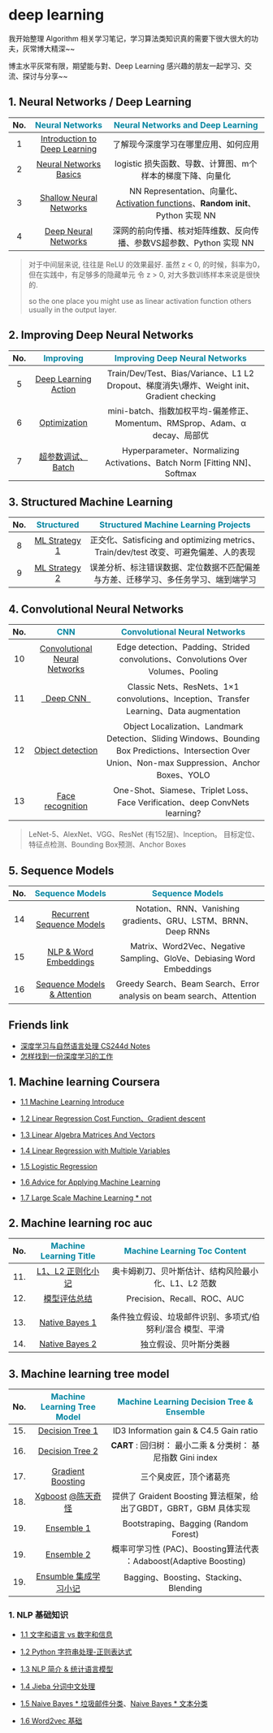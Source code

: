 # deep learning

我开始整理 Algorithm 相关学习笔记，学习算法类知识真的需要下很大很大的功夫，灰常博大精深~~

博主水平灰常有限，期望能与對、Deep Learning 感兴趣的朋友一起学习、交流、探讨与分享~~

## 1. Neural Networks / Deep Learning

No. | <font color="#0085a1">**Neural Networks**</font> | <font color="#0085a1">**Neural Networks and Deep Learning**</font>
:-------: | :-------: | :-------:
1 | [Introduction to Deep Learning][c1w1]  | 了解现今深度学习在哪里应用、如何应用
2 | [Neural Networks Basics][c1w2] | logistic 损失函数、导数、计算图、m个样本的梯度下降、向量化
3 | [Shallow Neural Networks][c1w3] | NN Representation、向量化、[Activation functions][in1]、**Random init**、Python 实现 NN 
4 | [Deep Neural Networks][c1w4] | 深网的前向传播、核对矩阵维数、反向传播、参数VS超参数、Python 实现 NN

> 对于中间层来说, 往往是 ReLU 的效果最好. 
> 虽然 z < 0, 的时候，斜率为0， 但在实践中，有足够多的隐藏单元 令 z > 0, 对大多数训练样本来说是很快的.
> 
> so the one place you might use as linear activation function others usually in the output layer.

[in1]: /2018/07/14/deeplearning/Neural-Networks-and-Deep-Learning-week3/#3-神经网络中的激活函数

[c1w1]: /2017/12/01/deeplearning/Neural-Networks-and-Deep-Learning-week1/
[c1w2]: /2018/07/07/deeplearning/Neural-Networks-and-Deep-Learning-week2/
[c1w3]: /2018/07/14/deeplearning/Neural-Networks-and-Deep-Learning-week3/
[c1w4]: /2018/07/15/deeplearning/Neural-Networks-and-Deep-Learning-week4/

## 2. Improving Deep Neural Networks 

No. | <font color="#0085a1">**Improving**</font> | <font color="#0085a1">**Improving Deep Neural Networks**</font> 
:-------: | :-------: | :-------:
5 | [Deep Learning Action][c2w1]  | Train/Dev/Test、Bias/Variance、L1 L2 Dropout、梯度消失\爆炸、Weight init、Gradient checking
6 | [Optimization][c2w2] | mini-batch、指数加权平均-偏差修正、Momentum、RMSprop、Adam、α decay、局部优
7 | [超参数调试、Batch][c2w3] | Hyperparameter、Normalizing Activations、Batch Norm [Fitting NN]、Softmax

[c2w1]: /2018/07/19/deeplearning/Improving-Deep-Neural-Networks-week1/
[c2w2]: /2018/07/21/deeplearning/Improving-Deep-Neural-Networks-week2/
[c2w3]: /2018/07/23/deeplearning/Improving-Deep-Neural-Networks-week3/

## 3. Structured Machine Learning 

No. | <font color="#0085a1">**Structured**</font> | <font color="#0085a1">**Structured Machine Learning Projects**</font> 
:-------: | :-------: | :-------:
8 | [ML Strategy 1][c3w1] | 正交化、Satisficing and optimizing metrics、Train/dev/test 改变、可避免偏差、人的表现
9 | [ML Strategy 2][c3w2] | 误差分析、标注错误数据、定位数据不匹配偏差与方差、迁移学习、多任务学习、端到端学习

[c3w1]: /2018/07/24/deeplearning/Structured-Machine-Learning-Projects-week1/
[c3w2]: /2018/07/25/deeplearning/Structured-Machine-Learning-Projects-week2/

## 4. Convolutional Neural Networks

No. | <font color="#0085a1">**CNN**</font> | <font color="#0085a1">**Convolutional Neural Networks**</font>
:-------: | :-------: | :-------:
10 | [Convolutional Neural Networks][c4w1] | Edge detection、Padding、Strided convolutions、Convolutions Over Volumes、Pooling
11 | [&nbsp;&nbsp;Deep CNN&nbsp;&nbsp;][c4w2] | Classic Nets、ResNets、1×1 convolutions、Inception、Transfer Learning、Data augmentation
12 | [Object detection][c4w3] | Object Localization、Landmark Detection、Sliding Windows、Bounding Box Predictions、Intersection Over Union、Non-max Suppression、Anchor Boxes、YOLO
13 | [Face recognition][c4w4] | One-Shot、Siamese、Triplet Loss、Face Verification、deep ConvNets learning?

> LeNet-5、AlexNet、VGG、ResNet (有152层)、Inception。 目标定位、特征点检测、Bounding Box预测、Anchor Boxes

[c4w1]: /2018/08/21/deeplearning/Convolutional-Neural-Networks-week1/
[c4w2]: /2018/08/24/deeplearning/Convolutional-Neural-Networks-week2/
[c4w3]: /2018/09/01/deeplearning/Convolutional-Neural-Networks-week3/
[c4w4]: /2018/09/08/deeplearning/Convolutional-Neural-Networks-week4/

## 5. Sequence Models

No. | <font color="#0085a1">**Sequence Models**</font> | <font color="#0085a1">**Sequence Models**</font>
:-------: | :-------: | :-------:
14 | [Recurrent Sequence Models][c5w1] | Notation、RNN、Vanishing gradients、GRU、LSTM、BRNN、Deep RNNs
15 | [NLP & Word Embeddings][c5w2] | Matrix、Word2Vec、Negative Sampling、GloVe、Debiasing Word Embeddings
16 | [Sequence Models & Attention][c5w3] | Greedy Search、Beam Search、Error analysis on beam search、Attention

[c5w1]: /2018/07/26/deeplearning/Sequence-Models-week1/
[c5w2]: /2018/08/02/deeplearning/Sequence-Models-week2/
[c5w3]: /2018/08/14/deeplearning/Sequence-Models-week3/

[0]: / 

## Friends link

- [深度学习与自然语言处理 CS244d Notes][h1]
- [怎样找到一份深度学习的工作][h2]

[h1]: https://blog.csdn.net/column/details/dl-nlp.html
[h2]: https://blog.csdn.net/han_xiaoyang/article/details/52777661

## 1. Machine learning Coursera


- [1.1 Machine Learning Introduce][1.1]

- [1.2 Linear Regression Cost Function、Gradient descent][1.2]

- [1.3 Linear Algebra Matrices And Vectors][1.3]

- [1.4 Linear Regression with Multiple Variables][2]

- [1.5 Logistic Regression][3]

- [1.6 Advice for Applying Machine Learning][6.1] 

- [1.7 Large Scale Machine Learning * not][0]

## 2. Machine learning roc auc

No. | <font color="#0085a1">**Machine Learning Title**</font> | <font color="#0085a1">**Machine Learning Toc Content**</font>
:-------: | :-------: | :-------:
11. | [L1、L2 正则化小记][11] | 奥卡姆剃刀、贝叶斯估计、结构风险最小化、L1、L2 范数 
12. | [模型评估总结][12] | Precision、Recall、ROC、AUC
 | |
13. | [Native Bayes 1][14.1] | 条件独立假设、垃圾邮件识别、多项式/伯努利/混合 模型、平滑
14. | [Native Bayes 2][14.2] | 独立假设、贝叶斯分类器

## 3. Machine learning tree model

No. | <font color="#0085a1">**Machine Learning Tree Model**</font> | <font color="#0085a1">**Machine Learning Decision Tree & Ensemble**</font>
:-------: | :-------: | :-------:
15. | [Decision Tree 1][15.1] | ID3 Information gain & C4.5 Gain ratio
16. | [Decision Tree 2][15.2] | **CART** : 回归树： 最小二乘 & 分类树： 基尼指数 Gini index
17. | [Gradient Boosting][17] | 三个臭皮匠，顶个诸葛亮
18. | [Xgboost][18] [@陈天奇怪][18.1] | 提供了 Graident Boosting 算法框架，给出了GBDT，GBRT，GBM 具体实现
19. | [Ensemble 1][19.1] | Bootstraping、Bagging (Random Forest)
19. | [Ensemble 2][19.2] | 概率可学习性 (PAC)、Boosting算法代表 ：Adaboost(Adaptive Boosting)
19. | [Ensumble 集成学习小记][19] | Bagging、Boosting、Stacking、Blending


### 1. NLP 基础知识

- [1.1 文字和语言 vs 数字和信息][n1]
 
- [1.2 Python 字符串处理-正则表达式][n2]

- [1.3 NLP 简介 & 统计语言模型][n3]

- [1.4 Jieba 分词中文处理][n4]

- [1.5 Naive Bayes * 垃圾邮件分类][n5_1]、[Naive Bayes * 文本分类][n5_2]

- [1.6 Word2vec 基础][n6]

[n1]: /2017/11/08/nlp-pre-word-language-number-info-history/
[n2]: /2017/07/30/nlp-01-string-operation-re/
[n3]: /2017/11/13/nlp-pre-statistics-language-model/
[n4]: /2017/07/29/nlp-01-jieba/
[n5_1]: /2017/08/10/ml/4-naive-bayes-1/
[n5_2]: /2017/08/23/ml/4-naive-bayes-2/
[n6]: /2017/07/12/nlp-word-vector-basic/
[n7]: /2017/11/14/nlp-pre-hidden-markov-model/

[1.1]: /2016/09/20/ml/coursera-ng-w1-01-introduce/
[1.2]: /2016/09/28/ml/coursera-ng-w1-02-cost-function-gradient-descent/
[1.3]: /2016/09/30/ml/coursera-ng-w1-03-Linear-Algebra/

[2]: /2016/10/08/ml/coursera-ng-w2-01-Linear-Regression/
[3]: /2016/10/24/ml/coursera-ng-w3-LR/

[4]: /2017/02/07/ml/coursera-ng-w4-NN-02/
[5]: /2017/02/13/ml/coursera-ng-w4-NN-03/

[6.1]: /2017/05/24/ml/coursera-ng-w6-Advice-for-Applying-Machine-Learning/
[6.2]: /2017/05/29/ml/coursera-ng-w6-Machine-Learning-System-Design/

[7]: /2017/10/13/ml/coursera-ng-w7-svm/
[8]: /2018/01/24/ml/coursera-ng-w8-clustering-1/

[11]: /2018/07/11/ml/1-L1-L2/
[12]: /2018/07/05/ml/1-roc-auc-summary/

[14.1]: /2017/08/10/ml/4-naive-bayes-1/
[14.2]: /2017/08/23/ml/4-naive-bayes-2/

[15.1]: /2016/08/16/ml/5-decisionTree-part1/
[15.2]: /2018/06/27/ml/5-decisionTree-part2/

[17]: /2018/06/29/ml/8-gradient-boosting-part1/
[18]: /2018/07/03/ml/8-xgboost/
[18.1]: https://weibo.com/u/2397265244?is_all=1

[19.1]: /2018/04/07/ml/9-ensumble-boosting-1/
[19.2]: /2018/04/11/ml/9-ensumble-boosting-2/
[19]: /2018/07/03/ml/9-ensumble-part1/

<!--## Internet Finance

No. | <font color="#0085a1">**Internet Finance Title**</font> | <font color="#0085a1">**Internet Finance Part**</font>
:-------: | :-------: | :-------:
1. | [金融科技企业面临的欺诈⻛险][if1] | 互联网金融风控中的数据科学 (part1) 
2. | [模型策略][if2] | 互联网金融风控中的数据科学 (part2) 
3. | [Lending Club 的数据试验][if3] | 互联网金融风控中的数据科学 (part3)

[if3]: /2018/04/23/data-science-internet-finance-3/
[if2]: /2018/04/21/data-science-internet-finance-2/
[if1]: /2018/04/20/data-science-internet-finance-1/-->
